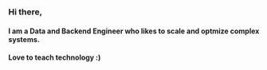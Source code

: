 ### Hi there, 
#### I am a Data and Backend Engineer who likes to scale and optmize complex systems.
#### Love to teach technology :)

